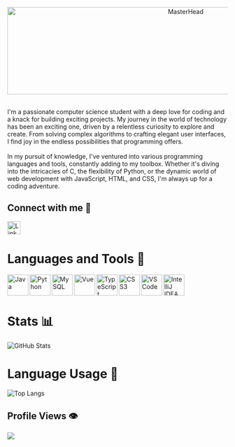 <p align="center">
    <a>
        <img src="https://tilde.team/~kiedtl/images/cel7/hello.gif" width="800" height="200" alt="MasterHead">
    </a>
</p>
<!-- <img align="right" alt="Coding" width="200" src="https://c.tenor.com/GfSX-u7VGM4AAAAC/coding.gif"> -->
<br>
I'm a passionate computer science student with a deep love for coding and a knack for building exciting projects. My journey in the world of technology has been an exciting one, driven by a relentless curiosity to explore and create. From solving complex algorithms to crafting elegant user interfaces, I find joy in the endless possibilities that programming offers.
<br>
<br>
In my pursuit of knowledge, I've ventured into various programming languages and tools, constantly adding to my toolbox. Whether it's diving into the intricacies of C, the flexibility of Python, or the dynamic world of web development with JavaScript, HTML, and CSS, I'm always up for a coding adventure.
<br>



## Connect with me 📎
<a href="https://www.linkedin.com/in/muhammad-saif-a-8a181620a/">
   <img align="left" alt="LinkedIn" width="30px" src="https://cdn.jsdelivr.net/gh/devicons/devicon/icons/linkedin/linkedin-original.svg" />
</a>
<br clear="left"/>

# Languages and Tools 🔧

<a href="https://www.java.com/">
   <img align="left" alt="Java" width="48px" src="https://cdn.jsdelivr.net/gh/devicons/devicon/icons/java/java-original.svg" />
</a>
<a href="https://www.python.org/">
   <img align="left" alt="Python" width="48px" src="https://cdn.jsdelivr.net/gh/devicons/devicon/icons/python/python-original.svg" />
</a>
<a href="https://www.mysql.com/">
   <img align="left" alt="MySQL" width="48px" src="https://cdn.jsdelivr.net/gh/devicons/devicon/icons/mysql/mysql-original.svg" />
</a>
<a href="https://vuejs.org/">
   <img align="left" alt="Vue" width="48px" src="https://cdn.jsdelivr.net/gh/devicons/devicon/icons/vuejs/vuejs-original.svg" />
</a>
<a href="https://www.typescriptlang.org/">
   <img align="left" alt="TypeScript" width="48px" src="https://cdn.jsdelivr.net/gh/devicons/devicon/icons/typescript/typescript-original.svg" />
</a>
<a href="https://developer.mozilla.org/en-US/docs/Web/CSS">
   <img align="left" alt="CSS3" width="48px" src="https://cdn.jsdelivr.net/gh/devicons/devicon/icons/css3/css3-original.svg" />
</a>
<a href="https://code.visualstudio.com/">
   <img align="left" alt="VSCode" width="48px" src="https://cdn.jsdelivr.net/gh/devicons/devicon/icons/vscode/vscode-original.svg" />
</a>
<a href="https://www.jetbrains.com/idea/">
   <img align="left" alt="IntelliJ IDEA" width="48px" src="https://cdn.jsdelivr.net/gh/devicons/devicon/icons/intellij/intellij-original.svg" />
</a>
<br clear="left"/>



# Stats 📊

![GitHub Stats](https://github-readme-stats.vercel.app/api?username=MSA0202&show_icons=true&theme=radical)

# Language Usage 📜

![Top Langs](https://github-readme-stats.vercel.app/api/top-langs/?username=MSA0202&theme=radical)

## Profile Views 👁
![](https://komarev.com/ghpvc/?username=MSA0202&color=blueviolet&style=plastic)






